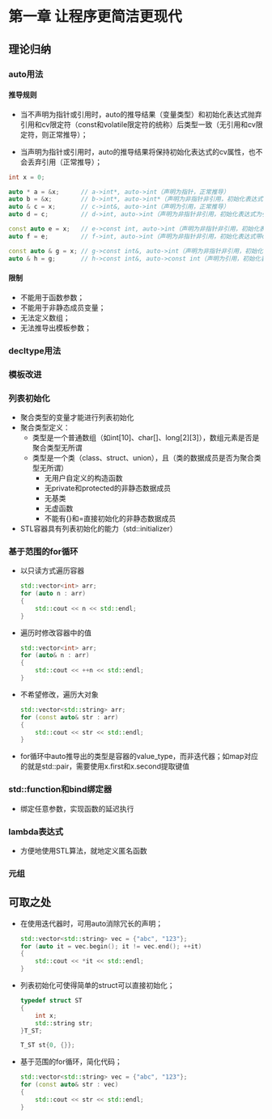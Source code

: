 # 第一章 让程序更简洁更现代

## 理论归纳

### auto用法

#### 推导规则

- 当不声明为指针或引用时，auto的推导结果（变量类型）和初始化表达式抛弃引用和cv限定符（const和volatile限定符的统称）后类型一致（无引用和cv限定符，则正常推导）；

- 当声明为指针或引用时，auto的推导结果将保持初始化表达式的cv属性，也不会丢弃引用（正常推导）；

```c++
int x = 0;

auto * a = &x;      // a->int*, auto->int（声明为指针，正常推导）
auto b = &x;        // b->int*, auto->int*（声明为非指针非引用，初始化表达式为指针，正常推导）
auto & c = x;       // c->int&, auto->int（声明为引用，正常推导）
auto d = c;         // d->int, auto->int（声明为非指针非引用，初始化表达式为引用，丢弃引用）

const auto e = x;   // e->const int, auto->int（声明为非指针非引用，初始化表达式为int，正常推导）
auto f = e;         // f->int, auto->int（声明为非指针非引用，初始化表达式带const修饰，丢弃cv限定符）

const auto & g = x; // g->const int&, auto->int（声明为非指针非引用，初始化表达式为int，正常推导）
auto & h = g;       // h->const int&, auto->const int（声明为引用，初始化表达式为const int&，保留cv属性）
```

#### 限制

- 不能用于函数参数；
- 不能用于非静态成员变量；
- 无法定义数组；
- 无法推导出模板参数；

### decltype用法

### 模板改进

### 列表初始化

- 聚合类型的变量才能进行列表初始化
- 聚合类型定义：
  - 类型是一个普通数组（如int[10]、char[]、long\[2][3]），数组元素是否是聚合类型无所谓
  - 类型是一个类（class、struct、union），且（类的数据成员是否为聚合类型无所谓）
    - 无用户自定义的构造函数
    - 无private和protected的非静态数据成员
    - 无基类
    - 无虚函数
    - 不能有{}和=直接初始化的非静态数据成员
- STL容器具有列表初始化的能力（std::initializer）

### 基于范围的for循环

- 以只读方式遍历容器

  ```c++
  std::vector<int> arr;
  for (auto n : arr)
  {
      std::cout << n << std::endl;
  }
  ```

- 遍历时修改容器中的值

  ```c++
  std::vector<int> arr;
  for (auto& n : arr)
  {
      std::cout << ++n << std::endl;
  }
  ```

- 不希望修改，遍历大对象

  ```c++
  std::vector<std::string> arr;
  for (const auto& str : arr)
  {
      std::cout << str << std::endl;
  }
  ```

- for循环中auto推导出的类型是容器的value_type，而非迭代器；如map对应的就是std::pair，需要使用x.first和x.second提取键值

### std::function和bind绑定器

- 绑定任意参数，实现函数的延迟执行

### lambda表达式

- 方便地使用STL算法，就地定义匿名函数

### 元组

## 可取之处

- 在使用迭代器时，可用auto消除冗长的声明；

  ```c++
  std::vector<std::string> vec = {"abc", "123"};
  for (auto it = vec.begin(); it != vec.end(); ++it)
  {
      std::cout << *it << std::endl;
  }
  ```

- 列表初始化可使得简单的struct可以直接初始化；

  ```c++
  typedef struct ST
  {
      int x;
      std::string str;
  }T_ST;
  
  T_ST st{0, {}};
  ```

- 基于范围的for循环，简化代码；

  ```c++
  std::vector<std::string> vec = {"abc", "123"};
  for (const auto& str : vec)
  {
      std::cout << str << std::endl;
  }
  ```

  